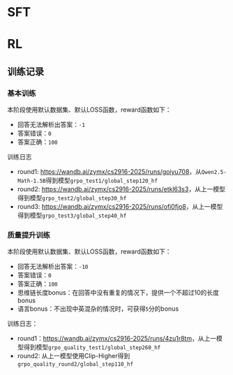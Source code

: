 # SFT

# RL

## 训练记录
### 基本训练
本阶段使用默认数据集、默认LOSS函数，reward函数如下：
- 回答无法解析出答案：`-1`
- 答案错误：`0`
- 答案正确：`100`

训练日志
- round1: <https://wandb.ai/zymx/cs2916-2025/runs/goiyu708>，从`Qwen2.5-Math-1.5B`得到模型`grpo_test1/global_step120_hf`
- round2: <https://wandb.ai/zymx/cs2916-2025/runs/etkl63s3>，从上一模型得到模型`grpo_test2/global_step30_hf`
- round3: <https://wandb.ai/zymx/cs2916-2025/runs/ofi0fjo8>，从上一模型得到模型`grpo_test3/global_step40_hf`

### 质量提升训练
本阶段使用默认数据集、默认LOSS函数，reward函数如下：
- 回答无法解析出答案：`-10`
- 答案错误：`0`
- 答案正确：`100`
- 思维链长度bonus：在回答中没有重复的情况下，提供一个不超过10的长度bonus
- 语言bonus：不出现中英混杂的情况时，可获得`5`分的bonus

训练日志：
- round1：<https://wandb.ai/zymx/cs2916-2025/runs/4zu1r8tm>，从上一模型得到模型`grpo_quality_test1/global_step260_hf`
- round2: 从上一模型使用Clip-Higher得到`grpo_quality_round2/global_step110_hf`